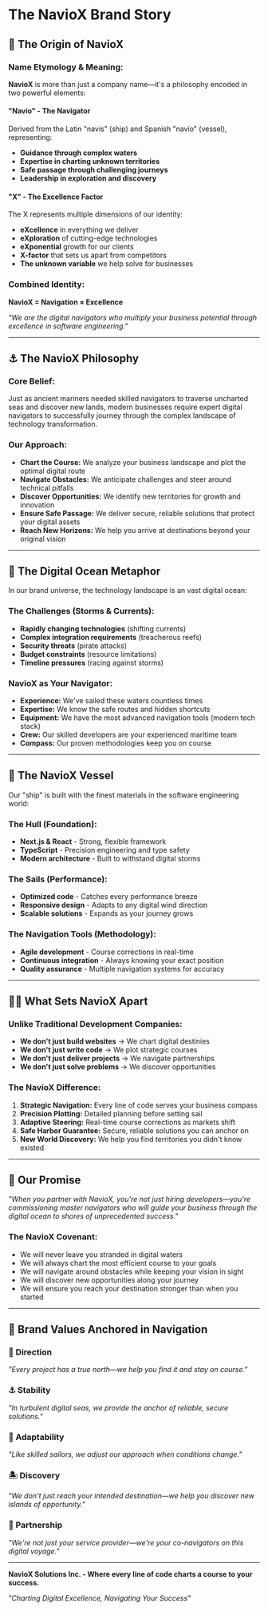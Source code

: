 # The NavioX Brand Story

## 🧭 **The Origin of NavioX**

### **Name Etymology & Meaning:**

**NavioX** is more than just a company name—it's a philosophy encoded in two powerful elements:

#### **"Navio" - The Navigator**

Derived from the Latin "navis" (ship) and Spanish "navío" (vessel), representing:

- **Guidance through complex waters**
- **Expertise in charting unknown territories**
- **Safe passage through challenging journeys**
- **Leadership in exploration and discovery**

#### **"X" - The Excellence Factor**

The X represents multiple dimensions of our identity:

- **eXcellence** in everything we deliver
- **eXploration** of cutting-edge technologies
- **eXponential** growth for our clients
- **X-factor** that sets us apart from competitors
- **The unknown variable** we help solve for businesses

### **Combined Identity:**

**NavioX = Navigation × Excellence**

_"We are the digital navigators who multiply your business potential through excellence in software engineering."_

---

## ⚓ **The NavioX Philosophy**

### **Core Belief:**

Just as ancient mariners needed skilled navigators to traverse uncharted seas and discover new lands, modern businesses require expert digital navigators to successfully journey through the complex landscape of technology transformation.

### **Our Approach:**

- **Chart the Course:** We analyze your business landscape and plot the optimal digital route
- **Navigate Obstacles:** We anticipate challenges and steer around technical pitfalls
- **Discover Opportunities:** We identify new territories for growth and innovation
- **Ensure Safe Passage:** We deliver secure, reliable solutions that protect your digital assets
- **Reach New Horizons:** We help you arrive at destinations beyond your original vision

---

## 🌊 **The Digital Ocean Metaphor**

In our brand universe, the technology landscape is an vast digital ocean:

### **The Challenges (Storms & Currents):**

- **Rapidly changing technologies** (shifting currents)
- **Complex integration requirements** (treacherous reefs)
- **Security threats** (pirate attacks)
- **Budget constraints** (resource limitations)
- **Timeline pressures** (racing against storms)

### **NavioX as Your Navigator:**

- **Experience:** We've sailed these waters countless times
- **Expertise:** We know the safe routes and hidden shortcuts
- **Equipment:** We have the most advanced navigation tools (modern tech stack)
- **Crew:** Our skilled developers are your experienced maritime team
- **Compass:** Our proven methodologies keep you on course

---

## 🚢 **The NavioX Vessel**

Our "ship" is built with the finest materials in the software engineering world:

### **The Hull (Foundation):**

- **Next.js & React** - Strong, flexible framework
- **TypeScript** - Precision engineering and type safety
- **Modern architecture** - Built to withstand digital storms

### **The Sails (Performance):**

- **Optimized code** - Catches every performance breeze
- **Responsive design** - Adapts to any digital wind direction
- **Scalable solutions** - Expands as your journey grows

### **The Navigation Tools (Methodology):**

- **Agile development** - Course corrections in real-time
- **Continuous integration** - Always knowing your exact position
- **Quality assurance** - Multiple navigation systems for accuracy

---

## 🏴‍☠️ **What Sets NavioX Apart**

### **Unlike Traditional Development Companies:**

- **We don't just build websites** → We chart digital destinies
- **We don't just write code** → We plot strategic courses
- **We don't just deliver projects** → We navigate partnerships
- **We don't just solve problems** → We discover opportunities

### **The NavioX Difference:**

1. **Strategic Navigation:** Every line of code serves your business compass
2. **Precision Plotting:** Detailed planning before setting sail
3. **Adaptive Steering:** Real-time course corrections as markets shift
4. **Safe Harbor Guarantee:** Secure, reliable solutions you can anchor on
5. **New World Discovery:** We help you find territories you didn't know existed

---

## 🌟 **Our Promise**

_"When you partner with NavioX, you're not just hiring developers—you're commissioning master navigators who will guide your business through the digital ocean to shores of unprecedented success."_

### **The NavioX Covenant:**

- We will never leave you stranded in digital waters
- We will always chart the most efficient course to your goals
- We will navigate around obstacles while keeping your vision in sight
- We will discover new opportunities along your journey
- We will ensure you reach your destination stronger than when you started

---

## 🔱 **Brand Values Anchored in Navigation**

### **🧭 Direction**

_"Every project has a true north—we help you find it and stay on course."_

### **⚓ Stability**

_"In turbulent digital seas, we provide the anchor of reliable, secure solutions."_

### **🌊 Adaptability**

_"Like skilled sailors, we adjust our approach when conditions change."_

### **🏝️ Discovery**

_"We don't just reach your intended destination—we help you discover new islands of opportunity."_

### **🚢 Partnership**

_"We're not just your service provider—we're your co-navigators on this digital voyage."_

---

**NavioX Solutions Inc. - Where every line of code charts a course to your success.**

_"Charting Digital Excellence, Navigating Your Success"_

